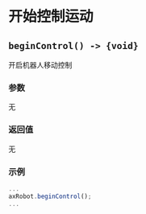 # 开始控制运动

## `beginControl() -> {void}`

开启机器人移动控制

### 参数

无

### 返回值

无

### 示例

```typescript
...
axRobot.beginControl();
...
```

